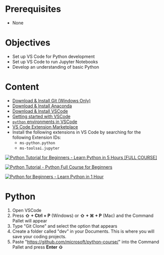 # Prerequisites
- None

# Objectives
- Set up VS Code for Python development
- Set up VS Code to run Jupyter Notebooks
- Develop an understanding of basic Python

# Content
* [Download & Install Git (Windows Only)](https://git-scm.com/download/win)
* [Download & Install Anaconda](https://docs.anaconda.com/free/anaconda/install/index.html)
* [Download & Install VSCode](https://code.visualstudio.com/download)
* [Getting started with VSCode](https://code.visualstudio.com/docs/introvideos/basics)
* [`python` environments in VSCode](https://code.visualstudio.com/docs/python/environments)
* [VS Code Extension Marketplace](https://code.visualstudio.com/docs/editor/extension-marketplace)
* Install the following extensions in VS Code by searching for the following Extension IDs:
	* `ms-python.python`
	* `ms-toolsai.jupyter`

[![Python Tutorial for Beginners - Learn Python in 5 Hours [FULL COURSE]](https://img.youtube.com/vi/h1sAzPojKMg/0.jpg)](https://www.youtube.com/watch?v=h1sAzPojKMg)

[![Python Tutorial - Python Full Course for Beginners](https://img.youtube.com/vi/DA6ZAHBPF1U/0.jpg)](https://www.youtube.com/watch?v=DA6ZAHBPF1U&t=23s)

[![Python for Beginners - Learn Python in 1 Hour](https://img.youtube.com/vi/QJo57-pmcuM/0.jpg)](https://www.youtube.com/watch?v=QJo57-pmcuM)

# Python

1. Open VSCode
2. Press **⇧ + Ctrl + P** (Windows) or **⇧ + ⌘ + P** (Mac) and the Command Pallet will appear
3. Type "Git Clone" and select the option that appears
4. Create a folder called "dev" in your Documents. This is where you will save your coding projects.
5. Paste "https://github.com/microsoft/python-course/" into the Command Pallet and press **Enter ⇧**
